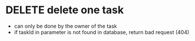 # DELETE delete one task

- can only be done by the owner of the task
- if taskId in parameter is not found in database, return bad request (404)

